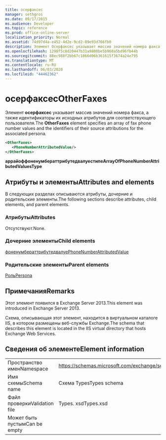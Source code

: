 ```yaml
---
title: осерфаксес
manager: sethgros
ms.date: 09/17/2015
ms.audience: Developer
ms.topic: reference
ms.prod: office-online-server
localization_priority: Normal
ms.assetid: 74d97d4a-e452-4d2e-9cd2-89e93d766fb0
description: Элемент Осерфаксес указывает массив значений номера факса, а также идентификаторы их исходных атрибутов для соответствующего пользователя.
ms.openlocfilehash: 1298f5c8d20447b31a9800be5b960a5bd96fb44b
ms.sourcegitcommit: 88ec988f2bb67c1866d06b361615f3674a24e795
ms.translationtype: MT
ms.contentlocale: ru-RU
ms.lasthandoff: 06/03/2020
ms.locfileid: "44462362"
---
```

# <a name="otherfaxes"></a><span data-ttu-id="07b86-103">осерфаксес</span><span class="sxs-lookup"><span data-stu-id="07b86-103">OtherFaxes</span></span>

<span data-ttu-id="07b86-104">Элемент **осерфаксес** указывает массив значений номера факса, а также идентификаторы их исходных атрибутов для соответствующего пользователя.</span><span class="sxs-lookup"><span data-stu-id="07b86-104">The **OtherFaxes** element specifies an array of fax phone number values and the identifiers of their source attributions for the associated persona.</span></span> 
  
```XML
<OtherFaxes>
   <PhoneNumberAttributedValue/>
</OtherFaxes>

```

 <span data-ttu-id="07b86-105">**аррайоффоненумбераттрибутедвалуестипе**</span><span class="sxs-lookup"><span data-stu-id="07b86-105">**ArrayOfPhoneNumberAttributedValuesType**</span></span>
## <a name="attributes-and-elements"></a><span data-ttu-id="07b86-106">Атрибуты и элементы</span><span class="sxs-lookup"><span data-stu-id="07b86-106">Attributes and elements</span></span>

<span data-ttu-id="07b86-107">В следующих разделах описываются атрибуты, дочерние и родительские элементы.</span><span class="sxs-lookup"><span data-stu-id="07b86-107">The following sections describe attributes, child elements, and parent elements.</span></span>
  
### <a name="attributes"></a><span data-ttu-id="07b86-108">Атрибуты</span><span class="sxs-lookup"><span data-stu-id="07b86-108">Attributes</span></span>

<span data-ttu-id="07b86-109">Отсутствуют.</span><span class="sxs-lookup"><span data-stu-id="07b86-109">None.</span></span>
  
### <a name="child-elements"></a><span data-ttu-id="07b86-110">Дочерние элементы</span><span class="sxs-lookup"><span data-stu-id="07b86-110">Child elements</span></span>

[<span data-ttu-id="07b86-111">фоненумбераттрибутедвалуе</span><span class="sxs-lookup"><span data-stu-id="07b86-111">PhoneNumberAttributedValue</span></span>](phonenumberattributedvalue.md)
  
### <a name="parent-elements"></a><span data-ttu-id="07b86-112">Родительские элементы</span><span class="sxs-lookup"><span data-stu-id="07b86-112">Parent elements</span></span>

[<span data-ttu-id="07b86-113">Роль</span><span class="sxs-lookup"><span data-stu-id="07b86-113">Persona</span></span>](persona.md)
  
## <a name="remarks"></a><span data-ttu-id="07b86-114">Примечания</span><span class="sxs-lookup"><span data-stu-id="07b86-114">Remarks</span></span>

<span data-ttu-id="07b86-115">Этот элемент появился в Exchange Server 2013.</span><span class="sxs-lookup"><span data-stu-id="07b86-115">This element was introduced in Exchange Server 2013.</span></span>
  
<span data-ttu-id="07b86-116">Схема, описывающая этот элемент, находится в виртуальном каталоге IIS, в котором размещены веб-службы Exchange.</span><span class="sxs-lookup"><span data-stu-id="07b86-116">The schema that describes this element is located in the IIS virtual directory that hosts Exchange Web Services.</span></span>
  
## <a name="element-information"></a><span data-ttu-id="07b86-117">Сведения об элементе</span><span class="sxs-lookup"><span data-stu-id="07b86-117">Element information</span></span>

|||
|:-----|:-----|
|<span data-ttu-id="07b86-118">Пространство имен</span><span class="sxs-lookup"><span data-stu-id="07b86-118">Namespace</span></span>  <br/> |https://schemas.microsoft.com/exchange/services/2006/types  <br/> |
|<span data-ttu-id="07b86-119">Имя схемы</span><span class="sxs-lookup"><span data-stu-id="07b86-119">Schema name</span></span>  <br/> |<span data-ttu-id="07b86-120">Схема Types</span><span class="sxs-lookup"><span data-stu-id="07b86-120">Types schema</span></span>  <br/> |
|<span data-ttu-id="07b86-121">Файл проверки</span><span class="sxs-lookup"><span data-stu-id="07b86-121">Validation file</span></span>  <br/> |<span data-ttu-id="07b86-122">Types. xsd</span><span class="sxs-lookup"><span data-stu-id="07b86-122">Types.xsd</span></span>  <br/> |
|<span data-ttu-id="07b86-123">Может быть пустым</span><span class="sxs-lookup"><span data-stu-id="07b86-123">Can be empty</span></span>  <br/> ||
   

